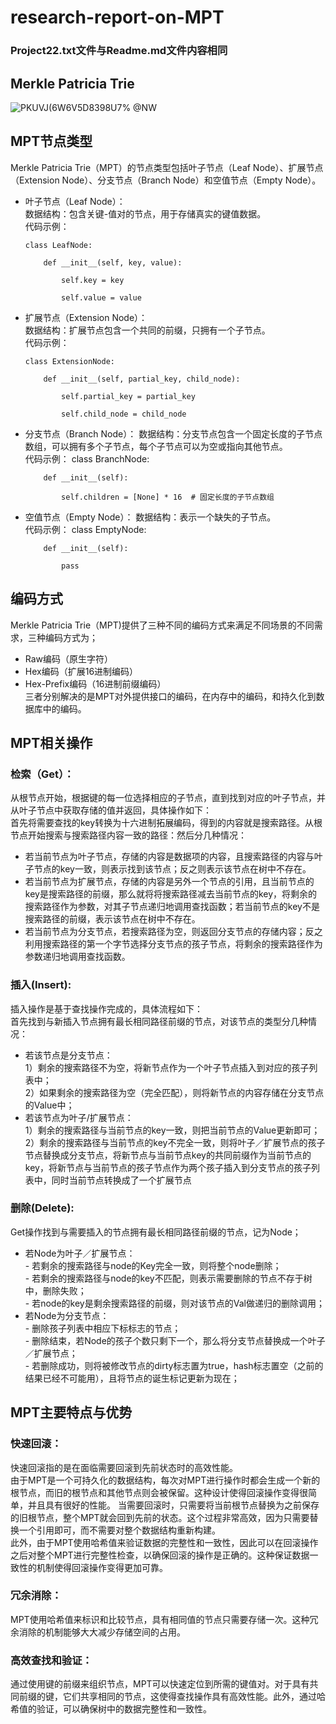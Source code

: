 # research-report-on-MPT
### Project22.txt文件与Readme.md文件内容相同
## Merkle Patricia Trie
![PKUVJ(6W6V5D8398U7% @NW](https://github.com/Basoob/Innovation-and-Entrepreneurship-Practice-Homework/assets/141385265/17ccaf61-4d24-49c4-8739-07546c7dbc8b)
## MPT节点类型
Merkle Patricia Trie（MPT）的节点类型包括叶子节点（Leaf Node）、扩展节点（Extension Node）、分支节点（Branch Node）和空值节点（Empty Node）。
* 叶子节点（Leaf Node）：
<br>数据结构：包含关键-值对的节点，用于存储真实的键值数据。
<br>代码示例：

      class LeafNode:

          def __init__(self, key, value):
    
              self.key = key
        
              self.value = value
        
* 扩展节点（Extension Node）：<br>
数据结构：扩展节点包含一个共同的前缀，只拥有一个子节点。
<br>代码示例：

      class ExtensionNode:

          def __init__(self, partial_key, child_node):
    
              self.partial_key = partial_key
        
              self.child_node = child_node
        
* 分支节点（Branch Node）：
数据结构：分支节点包含一个固定长度的子节点数组，可以拥有多个子节点，每个子节点可以为空或指向其他节点。
<br>代码示例：
      class BranchNode:
  
          def __init__(self):
  
              self.children = [None] * 16  # 固定长度的子节点数组

* 空值节点（Empty Node）：
数据结构：表示一个缺失的子节点。
<br>代码示例：
      class EmptyNode:
  
          def __init__(self):
  
              pass
## 编码方式
Merkle Patricia Trie（MPT)提供了三种不同的编码方式来满足不同场景的不同需求，三种编码方式为；

* Raw编码（原生字符）
* Hex编码（扩展16进制编码）
* Hex-Prefix编码（16进制前缀编码）
<br>三者分别解决的是MPT对外提供接口的编码，在内存中的编码，和持久化到数据库中的编码。

## MPT相关操作
### 检索（Get）：
从根节点开始，根据键的每一位选择相应的子节点，直到找到对应的叶子节点，并从叶子节点中获取存储的值并返回，具体操作如下：
<br>首先将需要查找的key转换为十六进制拓展编码，得到的内容就是搜索路径。从根节点开始搜索与搜索路径内容一致的路径：然后分几种情况：
* 若当前节点为叶子节点，存储的内容是数据项的内容，且搜索路径的内容与叶子节点的key一致，则表示找到该节点；反之则表示该节点在树中不存在。
* 若当前节点为扩展节点，存储的内容是另外一个节点的引用，且当前节点的key是搜索路径的前缀，那么就将将搜索路径减去当前节点的key，将剩余的搜索路径作为参数，对其子节点递归地调用查找函数；若当前节点的key不是搜索路径的前缀，表示该节点在树中不存在。
* 若当前节点为分支节点，若搜索路径为空，则返回分支节点的存储内容；反之利用搜索路径的第一个字节选择分支节点的孩子节点，将剩余的搜索路径作为参数递归地调用查找函数。

### 插入(Insert):
插入操作是基于查找操作完成的，具体流程如下：
<br>首先找到与新插入节点拥有最长相同路径前缀的节点，对该节点的类型分几种情况：
* 若该节点是分支节点：
<br>1）剩余的搜索路径不为空，将新节点作为一个叶子节点插入到对应的孩子列表中；
<br>2）如果剩余的搜索路径为空（完全匹配），则将新节点的内容存储在分支节点的Value中；
* 若该节点为叶子/扩展节点：
<br>1）剩余的搜索路径与当前节点的key一致，则把当前节点的Value更新即可；
<br>2）剩余的搜索路径与当前节点的key不完全一致，则将叶子／扩展节点的孩子节点替换成分支节点，将新节点与当前节点key的共同前缀作为当前节点的key，将新节点与当前节点的孩子节点作为两个孩子插入到分支节点的孩子列表中，同时当前节点转换成了一个扩展节点

### 删除(Delete):
Get操作找到与需要插入的节点拥有最长相同路径前缀的节点，记为Node；
* 若Node为叶子／扩展节点：
<br>- 若剩余的搜索路径与node的Key完全一致，则将整个node删除；
<br>- 若剩余的搜索路径与node的key不匹配，则表示需要删除的节点不存于树中，删除失败；
<br>- 若node的key是剩余搜索路径的前缀，则对该节点的Val做递归的删除调用；
* 若Node为分支节点：
<br>- 删除孩子列表中相应下标标志的节点；
<br>- 删除结束，若Node的孩子个数只剩下一个，那么将分支节点替换成一个叶子／扩展节点；
 <br>- 若删除成功，则将被修改节点的dirty标志置为true，hash标志置空（之前的结果已经不可能用），且将节点的诞生标记更新为现在；
## MPT主要特点与优势
### 快速回滚：
快速回滚指的是在面临需要回滚到先前状态时的高效性能。
<br>由于MPT是一个可持久化的数据结构，每次对MPT进行操作时都会生成一个新的根节点，而旧的根节点和其他节点则会被保留。这种设计使得回滚操作变得很简单，并且具有很好的性能。
当需要回滚时，只需要将当前根节点替换为之前保存的旧根节点，整个MPT就会回到先前的状态。这个过程非常高效，因为只需要替换一个引用即可，而不需要对整个数据结构重新构建。
<br>此外，由于MPT使用哈希值来验证数据的完整性和一致性，因此可以在回滚操作之后对整个MPT进行完整性检查，以确保回滚的操作是正确的。这种保证数据一致性的机制使得回滚操作变得更加可靠。
### 冗余消除：
MPT使用哈希值来标识和比较节点，具有相同值的节点只需要存储一次。这种冗余消除的机制能够大大减少存储空间的占用。
### 高效查找和验证：
通过使用键的前缀来组织节点，MPT可以快速定位到所需的键值对。对于具有共同前缀的键，它们共享相同的节点，这使得查找操作具有高效性能。此外，通过哈希值的验证，可以确保树中的数据完整性和一致性。
